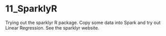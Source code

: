 # 11_SparklyR
Trying out the sparklyr R package.  Copy some data into Spark and try out Linear Regression.  See the sparklyr website.
